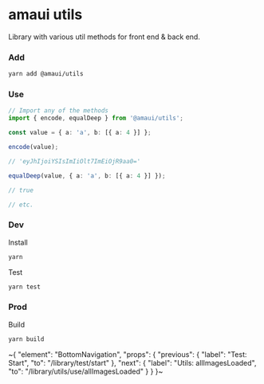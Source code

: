 
# amaui utils

Library with various util methods for front end & back end.

### Add

```sh
yarn add @amaui/utils
```

### Use

```ts
// Import any of the methods
import { encode, equalDeep } from '@amaui/utils';

const value = { a: 'a', b: [{ a: 4 }] };

encode(value);

// 'eyJhIjoiYSIsImIiOlt7ImEiOjR9aa0='

equalDeep(value, { a: 'a', b: [{ a: 4 }] });

// true

// etc.
```

### Dev

Install

```sh
yarn
```

Test

```sh
yarn test
```

### Prod

Build

```sh
yarn build
```

~{
  "element": "BottomNavigation",
  "props": {
    "previous": {
      "label": "Test: Start",
      "to": "/library/test/start"
    },
    "next": {
      "label": "Utils: allImagesLoaded",
      "to": "/library/utils/use/allImagesLoaded"
    }
  }
}~
